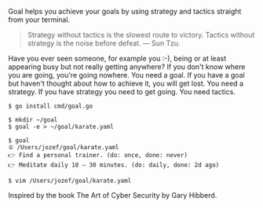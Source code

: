 Goal helps you achieve your goals by using strategy and tactics straight from your terminal.

> Strategy without tactics is the slowest route to victory. Tactics without strategy is the noise before defeat. — Sun Tzu.

Have you ever seen someone, for example you :-), being or at least appearing busy but not really getting anywhere? If you don't know where you are going, you're going nowhere. You need a goal. If you have a goal but haven't thought about how to achieve it, you will get lost. You need a strategy. If you have strategy you need to get going. You need tactics.

```
$ go install cmd/goal.go

$ mkdir ~/goal
$ goal -e > ~/goal/karate.yaml

$ goal
① /Users/jozef/goal/karate.yaml
👉 Find a personal trainer. (do: once, done: never)
👉 Meditate daily 10 – 30 minutes. (do: daily, done: 2d ago)

$ vim /Users/jozef/goal/karate.yaml
```

Inspired by the book The Art of Cyber Security by Gary Hibberd.